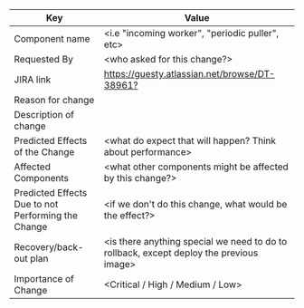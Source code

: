 | Key                                                | Value                                                        |
| -------------------------------------------------- | ------------------------------------------------------------ |
| Component name                                     | <i.e "incoming worker", "periodic puller", etc>              |
| Requested By                                       | <who asked for this change?>                                 |
| JIRA link                                          | <https://guesty.atlassian.net/browse/DT-38961?>              |
| Reason for change                                  |                                                              |
| Description of change                              | <probably copy the description you have on your JIRA ticket> |
| Predicted Effects of the Change                    | <what do expect that will happen? Think about performance>   |
| Affected Components                                | <what other components might be affected by this change?>    |
| Predicted Effects Due to not Performing the Change | <if we don't do this change, what would be the effect?>      |
| Recovery/back-out plan                             | <is there anything special we need to do to rollback, except deploy the previous image> |
| Importance of Change                               | <Critical / High / Medium / Low>                             |


